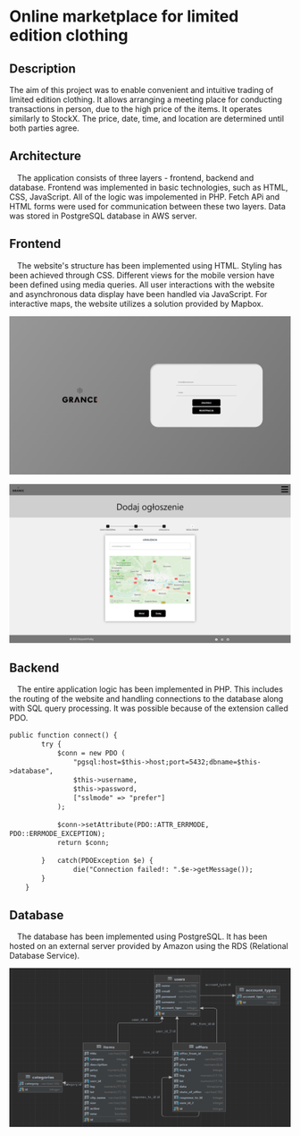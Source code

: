 
# Online marketplace for limited edition clothing

## Description

The aim of this project was to enable convenient and intuitive trading of limited edition clothing. It allows arranging a meeting place for conducting transactions in person, due to the high price of the items. It operates similarly to StockX. The price, date, time, and location are determined until both parties agree.

## Architecture

&emsp;The application consists of three layers - frontend, backend and database. Frontend was implemented in basic technologies, such as HTML, CSS, JavaScript. All of the logic was impolemented in PHP. Fetch APi and HTML forms were used for communication between these two layers. Data was stored in PostgreSQL database in AWS server.

## Frontend

&emsp;The website's structure has been implemented using HTML. Styling has been achieved through CSS. Different views for the mobile version have been defined using media queries. All user interactions with the website and asynchronous data display have been handled via JavaScript. For interactive maps, the website utilizes a solution provided by Mapbox.


![Picture](/screenshots/login_page.png#center?raw=true)

![Picture](/screenshots/form.png#center)

## Backend

&emsp;The entire application logic has been implemented in PHP. This includes the routing of the website and handling connections to the database along with SQL query processing. It was possible because of the extension called PDO.

```
public function connect() {
        try {
            $conn = new PDO (
                "pgsql:host=$this->host;port=5432;dbname=$this->database",
                $this->username,
                $this->password,
                ["sslmode" => "prefer"]
            );

            $conn->setAttribute(PDO::ATTR_ERRMODE, PDO::ERRMODE_EXCEPTION);
            return $conn;

        }   catch(PDOException $e) {
                die("Connection failed!: ".$e->getMessage());
        }
    }
```

## Database

&emsp;The database has been implemented using PostgreSQL. It has been hosted on an external server provided by Amazon using the RDS (Relational Database Service).

![Alt text](/screenshots/database_erd.png?raw=true "Database")